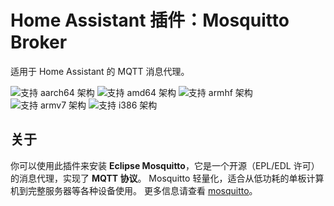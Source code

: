 # Home Assistant 插件：Mosquitto Broker

适用于 Home Assistant 的 MQTT 消息代理。

![支持 aarch64 架构][aarch64-shield] ![支持 amd64 架构][amd64-shield] ![支持 armhf 架构][armhf-shield] ![支持 armv7 架构][armv7-shield] ![支持 i386 架构][i386-shield]

## 关于

你可以使用此插件来安装 **Eclipse Mosquitto**，它是一个开源（EPL/EDL 许可）的消息代理，实现了 **MQTT 协议**。
Mosquitto 轻量化，适合从低功耗的单板计算机到完整服务器等各种设备使用。
更多信息请查看 [mosquitto]。

[mosquitto]: https://mosquitto.org
[aarch64-shield]: https://img.shields.io/badge/aarch64-yes-green.svg
[amd64-shield]: https://img.shields.io/badge/amd64-yes-green.svg
[armhf-shield]: https://img.shields.io/badge/armhf-yes-green.svg
[armv7-shield]: https://img.shields.io/badge/armv7-yes-green.svg
[i386-shield]: https://img.shields.io/badge/i386-yes-green.svg
